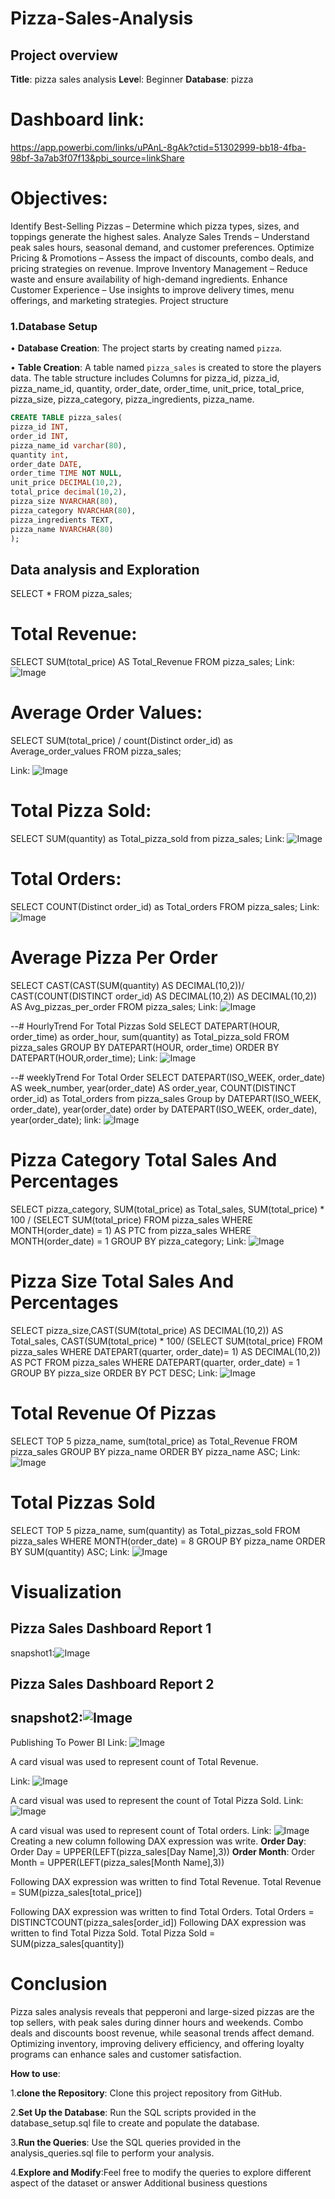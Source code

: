 # Pizza-Sales-Analysis

## Project overview
**Title**: pizza sales analysis
**Leve**l: Beginner
**Database**: pizza	
# Dashboard link: 
https://app.powerbi.com/links/uPAnL-8gAk?ctid=51302999-bb18-4fba-98bf-3a7ab3f07f13&pbi_source=linkShare

# Objectives:
  Identify Best-Selling Pizzas – Determine which pizza types, sizes, and toppings generate the highest sales.
 Analyze Sales Trends – Understand peak sales hours, seasonal demand, and customer preferences.
  Optimize Pricing & Promotions – Assess the impact of discounts, combo deals, and pricing strategies on revenue.
  Improve Inventory Management – Reduce waste and ensure availability of high-demand ingredients.
  Enhance Customer Experience – Use insights to improve delivery times, menu offerings, and marketing strategies.
Project structure

### 1.Database Setup

•	**Database Creation**: The project starts by creating named `pizza`.

•	**Table Creation**: A table named `pizza_sales` is created to store the players data. The table structure includes
Columns for pizza_id, pizza_id, pizza_name_id, quantity, order_date, order_time, unit_price, total_price, pizza_size, pizza_category, pizza_ingredients, pizza_name.



```sql
CREATE TABLE pizza_sales(
pizza_id INT,
order_id INT,
pizza_name_id varchar(80),
quantity int,
order_date DATE,
order_time TIME NOT NULL,
unit_price DECIMAL(10,2),
total_price decimal(10,2),
pizza_size NVARCHAR(80),
pizza_category NVARCHAR(80),
pizza_ingredients TEXT,
pizza_name NVARCHAR(80)
);

```

## Data analysis and Exploration


SELECT * FROM pizza_sales;
# Total Revenue:
SELECT SUM(total_price) AS Total_Revenue FROM pizza_sales;
Link: ![Image](https://github.com/user-attachments/assets/f77f1048-47ae-4f35-b6df-69f3a1793f86)

# Average Order Values:
SELECT SUM(total_price) / count(Distinct order_id) as Average_order_values FROM pizza_sales;

Link: ![Image](https://github.com/user-attachments/assets/edc44400-d09a-419c-8a89-8c755e6b93e3)

# Total Pizza Sold:
SELECT SUM(quantity) as Total_pizza_sold from pizza_sales;
Link: ![Image](https://github.com/user-attachments/assets/590b611f-517c-4af9-b0f8-57d04bb608c5)

# Total Orders:
SELECT COUNT(Distinct order_id) as Total_orders FROM pizza_sales;
Link: ![Image](https://github.com/user-attachments/assets/ba7119b4-5d3a-452b-bcf6-7167f0b464c7)

# Average Pizza Per Order
SELECT CAST(CAST(SUM(quantity) AS DECIMAL(10,2))/
CAST(COUNT(DISTINCT order_id) AS DECIMAL(10,2)) AS DECIMAL(10,2)) AS 
Avg_pizzas_per_order FROM pizza_sales;
Link: ![Image](https://github.com/user-attachments/assets/ca3949b1-0ae8-4362-be74-e98643beb0a0)


--# HourlyTrend For Total Pizzas Sold
SELECT DATEPART(HOUR, order_time) as order_hour, sum(quantity) as Total_pizza_sold
FROM pizza_sales
GROUP BY DATEPART(HOUR, order_time)
ORDER BY DATEPART(HOUR,order_time);
Link: ![Image](https://github.com/user-attachments/assets/4a16e1d0-b8b9-4495-856f-3766ff48fa31)

--# weeklyTrend For Total Order
SELECT DATEPART(ISO_WEEK, order_date) AS week_number, year(order_date) AS order_year,
COUNT(DISTINCT order_id) as Total_orders from pizza_sales
Group by DATEPART(ISO_WEEK, order_date), year(order_date)
order by DATEPART(ISO_WEEK, order_date), year(order_date);
link: ![Image](https://github.com/user-attachments/assets/57d7c88c-ebe0-4d87-83fe-c517fbc6e504)

#  Pizza Category Total Sales And Percentages
SELECT pizza_category, SUM(total_price) as Total_sales, SUM(total_price) * 100 /
(SELECT SUM(total_price) FROM pizza_sales WHERE MONTH(order_date) = 1)
AS PTC from pizza_sales
WHERE MONTH(order_date) = 1
GROUP BY pizza_category;
Link: ![Image](https://github.com/user-attachments/assets/c03d6882-4b11-4deb-91df-f2a65d2de084)








# Pizza Size Total Sales And Percentages

SELECT pizza_size,CAST(SUM(total_price) AS DECIMAL(10,2)) AS Total_sales,
CAST(SUM(total_price) * 100/ (SELECT SUM(total_price) FROM pizza_sales
WHERE DATEPART(quarter, order_date)= 1) AS DECIMAL(10,2)) AS PCT FROM pizza_sales
WHERE DATEPART(quarter, order_date) = 1 
GROUP BY pizza_size
ORDER BY PCT DESC;
Link: ![Image](https://github.com/user-attachments/assets/83e6a184-7dd3-4b3d-9ee6-90db03607ac0)




# Total Revenue Of Pizzas

SELECT TOP 5 pizza_name, sum(total_price) as Total_Revenue FROM pizza_sales
GROUP BY pizza_name
ORDER BY pizza_name ASC;
Link: ![Image](https://github.com/user-attachments/assets/f72101e4-a490-47db-bed5-1ed74e5e5719)


# Total Pizzas Sold
SELECT TOP 5 pizza_name, sum(quantity) as Total_pizzas_sold
FROM pizza_sales
WHERE MONTH(order_date) = 8
GROUP BY pizza_name
ORDER BY SUM(quantity) ASC;
Link: ![Image](https://github.com/user-attachments/assets/fc6bcbc1-5019-43e5-9c1f-aa66c5ab90f5)


# Visualization
## Pizza Sales Dashboard Report 1
snapshot1:![Image](https://github.com/user-attachments/assets/1857010a-25ac-4d57-8d1c-672e62e2a000)
## Pizza Sales Dashboard Report 2

## snapshot2:![Image](https://github.com/user-attachments/assets/ca307663-0bd3-4eb8-bdff-c8abe876aaa6)

Publishing To Power BI
Link: ![Image](https://github.com/user-attachments/assets/26e01dcb-c203-47c6-ae87-e0e9cbeb1e0a)

A card visual was used to represent count of Total Revenue.

Link: ![Image](https://github.com/user-attachments/assets/ad9f50fd-01ee-4e0b-8377-0d1f14ac8f54)

 
A card visual was used to represent the count of Total Pizza Sold.
 Link: ![Image](https://github.com/user-attachments/assets/a9e09c39-efa3-4e27-8eb5-f479bb010b62)

A card visual was used to represent count of Total orders.
Link: ![Image](https://github.com/user-attachments/assets/cf7ada1c-5113-4530-993a-badaf0acb5c3)
 Creating a new column following DAX expression was write.
**Order Day**:
         Order Day = UPPER(LEFT(pizza_sales[Day Name],3))
**Order Month**:
         Order Month = UPPER(LEFT(pizza_sales[Month Name],3))

         
 
Following DAX expression was written to find Total Revenue.
          Total Revenue = SUM(pizza_sales[total_price])

Following DAX expression was written to find Total Orders.
             Total Orders = DISTINCTCOUNT(pizza_sales[order_id])
Following DAX expression was written to find Total Pizza Sold.
            Total Pizza Sold = SUM(pizza_sales[quantity])

# Conclusion
Pizza sales analysis reveals that pepperoni and large-sized pizzas are the top sellers, with peak sales during dinner hours and weekends. Combo deals and discounts boost revenue, while seasonal trends affect demand. Optimizing inventory, improving delivery efficiency, and offering loyalty programs can enhance sales and customer satisfaction.

**How to use**:

1.**clone the Repository**: Clone this project repository from GitHub.

2.**Set Up the Database**: Run the SQL scripts provided in the database_setup.sql file to create and populate the database.

3.**Run the Queries**: Use the SQL queries provided in the analysis_queries.sql file to perform your analysis.

4.**Explore and Modify**:Feel free to modify the queries to explore different aspect of the dataset or answer
Additional business questions
